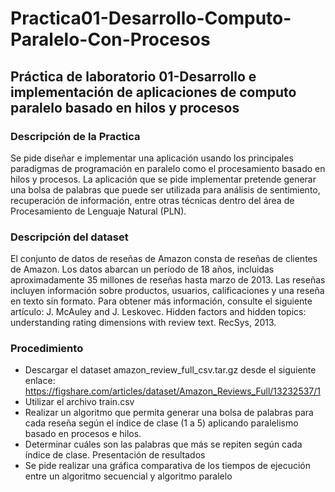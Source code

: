 # Practica01-Desarrollo-Computo-Paralelo-Con-Procesos

## Práctica de laboratorio 01-Desarrollo e implementación de aplicaciones de computo paralelo basado en hilos y procesos

### Descripción de la Practica

Se pide diseñar e implementar una aplicación usando los principales paradigmas de programación en paralelo como el procesamiento basado en hilos y procesos. La aplicación que se pide implementar pretende generar una bolsa de palabras que puede ser utilizada para análisis de sentimiento, recuperación de información, entre otras técnicas dentro del área de Procesamiento de Lenguaje Natural (PLN).

### Descripción del dataset
El conjunto de datos de reseñas de Amazon consta de reseñas de clientes de Amazon. Los datos abarcan un período de 18 años, incluidas aproximadamente 35 millones de reseñas hasta marzo de 2013. Las reseñas incluyen información sobre productos, usuarios, calificaciones y una reseña en texto sin formato. 
Para obtener más información, consulte el siguiente artículo: J. McAuley and J. Leskovec. Hidden factors and hidden topics: understanding rating dimensions with review text. RecSys, 2013.


### Procedimiento
-	Descargar el dataset amazon_review_full_csv.tar.gz desde el siguiente enlace: https://figshare.com/articles/dataset/Amazon_Reviews_Full/13232537/1
-	Utilizar el archivo train.csv
-	Realizar un algoritmo que permita generar una bolsa de palabras para cada reseña según el índice de clase (1 a 5) aplicando paralelismo basado en procesos e hilos.
-	Determinar cuáles son las palabras que más se repiten según cada índice de clase. 
Presentación de resultados
-	Se pide realizar una gráfica comparativa de los tiempos de ejecución entre un algoritmo secuencial y algoritmo paralelo



